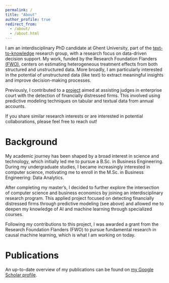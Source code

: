 ```yaml
---
permalink: /
title: "About"
author_profile: true
redirect_from: 
  - /about/
  - /about.html
---
```


I am an interdisciplinary PhD candidate at Ghent University, part of the [text-to-knowledge](https://ugentt2k.github.io/) research group, with a research focus on data-driven decision support. My work, funded by the Research Foundation Flanders [(FWO)](https://researchportal.be/nl/project/causale-bayesiaanse-netwerken-en-neurale-netwerken-integreren-om-probabilistisch-te), centers on estimating heterogeneous treatment effects from both structured and unstructured data. More broadly, I am particularly interested in the potential of unstructured data (like text) to extract meaningful insights and improve decision-making processes.

Previously, I contributed to a [project](https://researchportal.be/nl/project/evaluatie-van-ondernemingen-moeilijkheden-door-gebruik-van-machine-learning-ontwikkeling) aimed at assisting judges in enterprise court with the detection of financially distressed firms. This involved using predictive modeling techniques on tabular and textual data from annual accounts.

If you share similar research interests or are interested in potential collaborations, please feel free to reach out!

Background
======
My academic journey has been shaped by a broad interest in science and technology, which initially led me to pursue a B.Sc. in Business Engineering. During my undergraduate studies, I became increasingly interested in computer science, motivating me to enroll in the M.Sc. in Business Engineering: Data Analytics.

After completing my master’s, I decided to further explore the intersection of computer science and business economics by joining an interdisciplinary research program. This applied project focused on detecting financially distressed firms through predictive modeling (see above) and allowed me to deepen my knowledge of AI and machine learning through specialized courses.

Following my contributions to this project, I was awarded a grant from the Research Foundation Flanders (FWO) to pursue fundamental research in causal machine learning, which is what I am working on today.


Publications
======
An up-to-date overview of my publications can be found on [my Google Scholar profile](https://scholar.google.be/citations?user=ce8BmFgAAAAJ&hl=nl).
